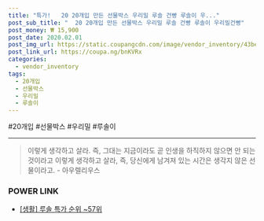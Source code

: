 ```yaml
--- 
title: "특가!   20 20개입 만든 선물박스 우리밀 루솔 건빵 루솔이 우..." 
post_sub_title: "  20 20개입 만든 선물박스 우리밀 루솔 건빵 루솔이 우리밀건빵" 
post_money: ₩ 15,900 
post_date: 2020.02.01 
post_img_url: https://static.coupangcdn.com/image/vendor_inventory/43be/89f2f8295d8065020fad800017337a5ade23ac3ba1ee39b6abf8b48cafcd.jpg 
post_link_url: https://coupa.ng/bnKVRx 
categories: 
  - vendor_inventory 
tags: 
  - 20개입 
  - 선물박스 
  - 우리밀 
  - 루솔이 
--- 
```

  #20개입 #선물박스 #우리밀 #루솔이 
<hr> 

> 이렇게 생각하고 살라. 즉, 그대는 지금이라도 곧 인생을 하직하지 않으면 안 되는 것이라고 이렇게 생각하고 살라, 즉, 당신에게 남겨져 있는 시간은 생각지 않은 선물이라고. - 아우렐리우스 


### POWER LINK

* <a href="https://blog.naver.com/sakai111/221792012845" target="_blank"> [생활] 루솔 특가 순위 ~57위</a>
